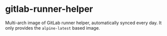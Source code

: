 # gitlab-runner-helper

Multi-arch image of GitLab runner helper, automatically synced every day.
It only provides the `alpine-latest` based image.
